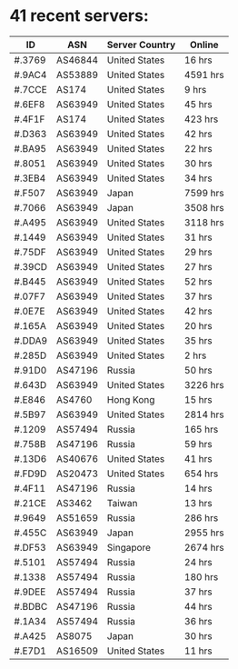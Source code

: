 # 41 recent servers:

| ID | ASN | Server Country | Online |
| ------ | ------ | ------ | ------ |
| #.3769 | AS46844 | United States | 16 hrs |
| #.9AC4 | AS53889 | United States | 4591 hrs |
| #.7CCE | AS174 | United States | 9 hrs |
| #.6EF8 | AS63949 | United States | 45 hrs |
| #.4F1F | AS174 | United States | 423 hrs |
| #.D363 | AS63949 | United States | 42 hrs |
| #.BA95 | AS63949 | United States | 22 hrs |
| #.8051 | AS63949 | United States | 30 hrs |
| #.3EB4 | AS63949 | United States | 34 hrs |
| #.F507 | AS63949 | Japan | 7599 hrs |
| #.7066 | AS63949 | Japan | 3508 hrs |
| #.A495 | AS63949 | United States | 3118 hrs |
| #.1449 | AS63949 | United States | 31 hrs |
| #.75DF | AS63949 | United States | 29 hrs |
| #.39CD | AS63949 | United States | 27 hrs |
| #.B445 | AS63949 | United States | 52 hrs |
| #.07F7 | AS63949 | United States | 37 hrs |
| #.0E7E | AS63949 | United States | 42 hrs |
| #.165A | AS63949 | United States | 20 hrs |
| #.DDA9 | AS63949 | United States | 35 hrs |
| #.285D | AS63949 | United States | 2 hrs |
| #.91D0 | AS47196 | Russia | 50 hrs |
| #.643D | AS63949 | United States | 3226 hrs |
| #.E846 | AS4760 | Hong Kong | 15 hrs |
| #.5B97 | AS63949 | United States | 2814 hrs |
| #.1209 | AS57494 | Russia | 165 hrs |
| #.758B | AS47196 | Russia | 59 hrs |
| #.13D6 | AS40676 | United States | 41 hrs |
| #.FD9D | AS20473 | United States | 654 hrs |
| #.4F11 | AS47196 | Russia | 14 hrs |
| #.21CE | AS3462 | Taiwan | 13 hrs |
| #.9649 | AS51659 | Russia | 286 hrs |
| #.455C | AS63949 | Japan | 2955 hrs |
| #.DF53 | AS63949 | Singapore | 2674 hrs |
| #.5101 | AS57494 | Russia | 24 hrs |
| #.1338 | AS57494 | Russia | 180 hrs |
| #.9DEE | AS57494 | Russia | 37 hrs |
| #.BDBC | AS47196 | Russia | 44 hrs |
| #.1A34 | AS57494 | Russia | 36 hrs |
| #.A425 | AS8075 | Japan | 30 hrs |
| #.E7D1 | AS16509 | United States | 11 hrs |

